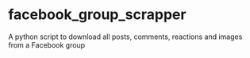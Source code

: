 # facebook_group_scrapper
A python script to download all posts, comments, reactions and images from a Facebook group
